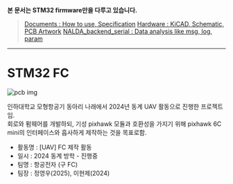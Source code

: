 **본 문서는 STM32 firmware만을 다루고 있습니다.**

> [Documents : How to use, Specification](https://github.com/NARAE-INHA-UNIV/STM32-FC-docs)
> [Hardware : KiCAD, Schematic, PCB Artwork](https://github.com/NARAE-INHA-UNIV/STM32-FC-hw)
> [NALDA_backend_serial : Data analysis like msg, log, param](https://github.com/NARAE-INHA-UNIV/NALDA_backend_serial)

-----

# STM32 FC


![pcb img](./STM32-FC.jpg)


인하대학교 모형항공기 동아리 나래에서 2024년 동계 UAV 활동으로 진행한 프로젝트임. <br>
회로와 펌웨어를 개발하되, 기성 pixhawk 모듈과 호환성을 가지기 위해 pixhawk 6C mini의 인터페이스와 흡사하게 제작하는 것을 목표로함. <br>

- 활동명 : [UAV] FC 제작 활동
- 일시 : 2024 동계 방학 - 진행중
- 팀명 :  항공전자 (구 FC)
- 팀장 : 정영우(2025), 이현제(2024)

